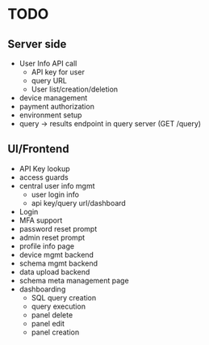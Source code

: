 # TODO

## Server side

 * User Info API call
   * API key for user
   * query URL
   * User list/creation/deletion
 * device management
 * payment authorization
 * environment setup
 * query -> results endpoint in query server (GET /query)
 
## UI/Frontend

 * API Key lookup
 * access guards
 * central user info mgmt
   * user login info
   * api key/query url/dashboard
 * Login  
  * MFA support
  * password reset prompt
  * admin reset prompt
 * profile info page
 * device mgmt backend
 * schema mgmt backend
 * data upload backend
 * schema meta management page
 * dashboarding
   * SQL query creation
   * query execution
   * panel delete
   * panel edit
   * panel creation
